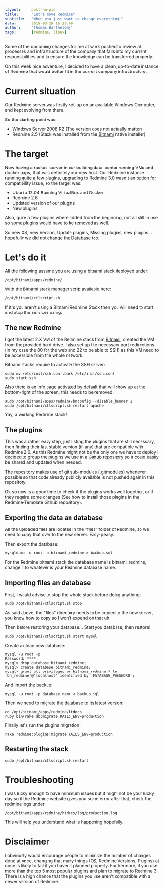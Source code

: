 ```yaml
---
layout:     post-no-pic
title:      "Let's move Redmine"
subtitle:   "When you just want to change everything!"
date:       2015-03-25 15:25:00
author:     "Thomas Barthelemy"
tags:       [redmine, linux]
---
```


Some of the upcoming changes for me at work pushed to review all processes and infrastructure
of the company that falls into my current responsibilities and to ensure the knowledge can be transferred properly.

On this week nice adventure, I decided to have a clean, up-to-date instance of Redmine that would better fit in the current company infrastructure.

# Current situation

Our Redmine server was firstly set-up on an available Windows Computer, and kept evolving from there.

So the starting point was:

- Windows Server 2008 R2 (The version does not actually matter)
- Redmine 2.5 (Stack was installed from the [Bitnami](http://bitnami.com/ "Bitnami") native installer)

# The target

Now having a racked-server in our building data-center running VMs and docker apps, that was definitely our new host.
Our Redmine instance running quite a few plugins, upgrading to Redmine 3.0 wasn't an option for compatibility issue,
so the target was:

- Ubuntu 12.04 Running VirtualBox and Docker
- Redmine 2.6
- Updated version of our plugins
- New plugins

Also, quite a few plugins where added from the beginning, not all still in use so some plugins would have to be removed as well.

So new OS, new Version, Update plugins, Missing plugins, new plugins... hopefully we did not change the Database too.

# Let's do it

All the following assume you are using a bitnami stack deployed under:

    /opt/bitnami/apps/redmine/

With the Bitnami stack manager scrip available here:

    /opt/bitnami/ctlscript.sh
    
If it's you aren't using a Bitnami Redmine Stack then you will need to start and stop the services using:

    
    
## The new Redmine
I got the latest 2.X VM of the Redmine stack from [Bitnami](http://bitnami.com/ "Bitnami"),
created the VM from the provided hard drive.
I also set up the necessary port redirections (in my case the 80 for the web and 22 to be able to SSH) as this VM need to be accessible from the whole network.

Bitnami stacks require to activate the SSH server:

    sudo mv /etc/init/ssh.conf.back /etc/init/ssh.conf
    sudo start ssh

Also there is an info page activated by default that will show up at the bottom-right of the screen, this needs to be removed:

    sudo /opt/bitnami/apps/redmine/bnconfig --disable_banner 1
    sudo /opt/bitnami/ctlscript.sh restart apache

Yay, a working Redmine stack!
    
## The plugins

This was a rather easy step, just listing the plugins that are still necessary, then finding their last stable version (if-any) that are compatible with Redmine 2.6.
As this Redmine might not be the only one we have to deploy I decided to group the plugins we use in a [Github repository](https://github.com/we-bridge/Redmine-Template)
so it could easily be shared and updated when needed.

The repository makes use of git sub-modules (.gitmodules) whenever possible so that code already publicly available is not pushed again in this repository.

Ok so now is a good time to check if the plugins works well together, or if they require some changes
(See how to install those plugins in the [Redmine-Template Github repository](https://github.com/we-bridge/Redmine-Template)).

## Exporting the data an database

All the uploaded files are located in the "files" folder of Redmine, so we need to copy that over to the new server. Easy-peasy.

Then export the database:

    mysqldump -u root -p bitnami_redmine > backup.sql
    
For the Redmine bitnami stack the database name is bitnami_redmine, change it to whatever is your Redmine database name.

## Importing files an database

First, I would advise to stop the whole stack before doing anything:

    sudo /opt/bitnami/ctlscript.sh stop

As said above, the "files" directory needs to be copied to the new server, you know how to copy so I won't expend on that uh.

Then before restoring your database... Start you database, then restore!

    sudo /opt/bitnami/ctlscript.sh start mysql

Create a clean new database:

    mysql -u root -p 
    Password: ****
    mysql> drop database bitnami_redmine;
    mysql> create database bitnami_redmine;
    mysql> grant all privileges on bitnami_redmine.* to 'bn_redmine'@'localhost' identified by 'DATABASE_PASSWORD';

And import the backup:
    
    mysql -u root -p database_name < backup.sql

Then we need to migrate the database to its latest version:

    cd /opt/bitnami/apps/redmine/htdocs
    ruby bin/rake db:migrate RAILS_ENV=production
    
Finally let's run the plugins migration:

    rake redmine:plugins:migrate RAILS_ENV=production
    
## Restarting the stack

    sudo /opt/bitnami/ctlscript.sh restart
    
# Troubleshooting

I was lucky enough to have minimum issues
but it might not be your lucky day so if the Redmine website gives you some error after that,
check the redmine logs under

    /opt/bitnami/apps/redmine/htdocs/log/production.log
    
This will help you understand what is happening hopefully.

# Disclaimer

I obviously would encourage people to minimize the number of changes done at once,
changing that many things (OS, Redmine Versions, Plugins) at once is likely to fail if you
haven't planned properly.
Furthermore, if you use more than the top 5 most popular plugins and plan to migrate to Redmine 3:
There is a high chance that the plugins you use aren't compatible with a newer version of Redmine.